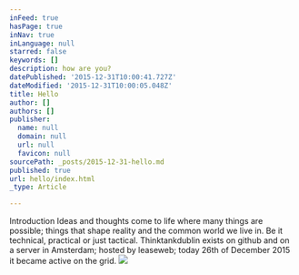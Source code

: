 ```yaml
---
inFeed: true
hasPage: true
inNav: true
inLanguage: null
starred: false
keywords: []
description: how are you?
datePublished: '2015-12-31T10:00:41.727Z'
dateModified: '2015-12-31T10:00:05.048Z'
title: Hello
author: []
authors: []
publisher:
  name: null
  domain: null
  url: null
  favicon: null
sourcePath: _posts/2015-12-31-hello.md
published: true
url: hello/index.html
_type: Article

---
```

Introduction
Ideas and thoughts come to life where many things are possible; things that shape reality and the common world we live in. Be it technical, practical or just tactical.
Thinktankdublin exists on github and on a server in Amsterdam; hosted by leaseweb; today 26th of December 2015 it became active on the grid.
![](https://the-grid-user-content.s3-us-west-2.amazonaws.com/859e3638-efd1-4c37-9fe9-86f9c1cb2502.jpg)